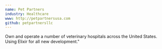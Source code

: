 ```yaml
---
name: Pet Partners
industry: Healthcare
www: http://petpartnersusa.com
github: petpartnersllc
---
```

Own and operate a number of veterinary hospitals across the United States. Using Elixir for all new development."
